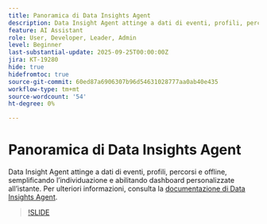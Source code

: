```yaml
---
title: Panoramica di Data Insights Agent
description: Data Insight Agent attinge a dati di eventi, profili, percorsi e offline, semplificando l’individuazione e abilitando dashboard personalizzate all’istante.
feature: AI Assistant
role: User, Developer, Leader, Admin
level: Beginner
last-substantial-update: 2025-09-25T00:00:00Z
jira: KT-19280
hide: true
hidefromtoc: true
source-git-commit: 60ed87a6906307b96d54631028777aa0ab40e435
workflow-type: tm+mt
source-wordcount: '54'
ht-degree: 0%

---
```


# Panoramica di Data Insights Agent

Data Insight Agent attinge a dati di eventi, profili, percorsi e offline, semplificando l’individuazione e abilitando dashboard personalizzate all’istante. Per ulteriori informazioni, consulta la [documentazione di Data Insights Agent](https://experienceleague.adobe.com/en/docs/analytics-platform/using/cja-overview/cja-b2c-overview/data-analysis-ai).

>[!SLIDE](data-insights-agent-overview)
